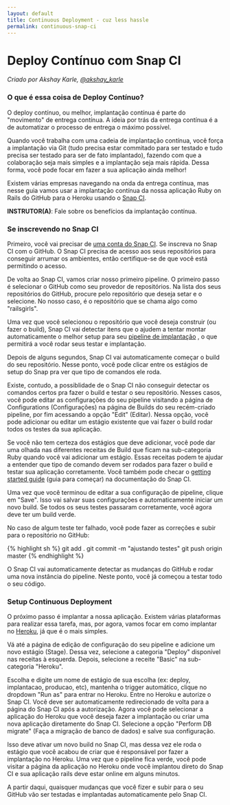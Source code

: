 ```yaml
---
layout: default
title: Continuous Deployment - cuz less hassle
permalink: continuous-snap-ci
---
```


# Deploy Contínuo com Snap CI

*Criado por Akshay Karle, [@akshay_karle](https://twitter.com/akshay_karle)*

### O que é essa coisa de Deploy Contínuo?

O deploy contínuo, ou melhor, implantação contínua é parte do "movimento" de
entrega contínua. A ideia por trás da entrega contínua é a de automatizar o
processo de entrega o máximo possível.

Quando você trabalha com uma cadeia de implantação contínua, você força a
implantação via Git (tudo precisa estar commitado para ser testado e tudo
precisa ser testado para ser de fato implantado), fazendo com que a colaboração
seja mais simples e a implantação seja mais rápida. Dessa forma, você pode focar
em fazer a sua aplicação ainda melhor!

Existem várias empresas navegando na onda da entrega contínua, mas nesse guia
vamos usar a implantação contínua da nossa aplicação Ruby on Rails do GitHub
para o Heroku usando o [Snap CI](https://snap-ci.com).

__INSTRUTOR(A)__: Fale sobre os benefícios da implantação contínua.

### Se inscrevendo no Snap CI

Primeiro, você vai precisar de [uma conta do Snap CI](https://snap-ci.com/).
Se inscreva no Snap CI com o GitHub. O Snap CI precisa de acesso aos seus
repositórios para conseguir arrumar os ambientes, então certifique-se de que
você está permitindo o acesso.

De volta ao Snap CI, vamos criar nosso primeiro pipeline. O primeiro passo é
selecionar o GitHub como seu provedor de repositórios. Na lista dos seus
repositórios do GitHub, procure pelo repositório que deseja setar e o selecione.
No nosso caso, é o repositório que se chama algo como "railsgirls".

Uma vez que você selecionou o repositório que você deseja construir (ou fazer o
build), Snap
CI vai detectar itens que o ajudem a tentar montar automaticamente o melhor
setup para seu
[pipeline de implantação](http://martinfowler.com/bliki/DeploymentPipeline.html)
, o que permitirá a você rodar seus testar e implantação.

Depois de alguns segundos, Snap CI vai automaticamente começar o build do
seu repositório. Nesse ponto, você pode clicar entre os estágios de setup do
Snap pra ver que tipo de comandos ele roda.

Existe, contudo, a possiblidade de o Snap CI não conseguir detectar os comandos
certos pra fazer o build e testar o seu repositório. Nesses casos, você pode editar
as configurações do seu pipeline visitando a página de Configurations
(Configurações) na página de Builds do seu recém-criado pipeline, por fim
acessando a opção "Edit" (Editar). Nessa opção, você pode adicionar ou editar
um estágio existente que vai fazer o build rodar todos os testes da sua
aplicação.

Se você não tem certeza dos estágios que deve adicionar, você pode dar uma
olhada nas diferentes receitas de Build que ficam na sub-categoria Ruby quando
você vai adicionar um estágio. Essas receitas podem te ajudar a entender que
tipo de comando devem ser rodados para fazer o build e testar sua aplicação
corretamente. Você também pode checar o
[getting started guide](https://docs.snap-ci.com/getting-started/) (guia para
começar) na documentação do Snap CI.

Uma vez que você terminou de editar a sua configuração de pipeline, clique em
"Save". Isso vai salvar suas configurações e automaticamente iniciar um novo
build. Se todos os seus testes passaram corretamente, você agora deve ter um
build verde.

No caso de algum teste ter falhado, você pode fazer as correções e subir para
o repositório no GitHub:

{% highlight sh %}
git add .
git commit -m "ajustando testes"
git push origin master
{% endhighlight %}

O Snap CI vai automaticamente detectar as mudanças do GitHub e rodar uma nova
instância do pipeline. Neste ponto, você já começou a testar todo o seu
código.

### Setup Continuous Deployment

O próximo passo é implantar a nossa aplicação. Existem várias plataformas para
realizar essa tarefa, mas, por agora, vamos focar em como implantar no
[Heroku](https://www.heroku.com/), já que é o mais simples.

Vá até a página de edição de configuração do seu pipeline e adicione um novo
estágio (Stage). Dessa vez, selecione a categoria "Deploy" disponível nas
receitas à esquerda. Depois, selecione a receite "Basic" na sub-categoria
"Heroku".

Escolha e digite um nome de estágio de sua escolha (ex: deploy, implantacao,
producao, etc), mantenha o trigger automático, clique no dropdown "Run as" para
entrar no Heroku. Entre no Heroku e autorize o Snap CI. Você deve ser
automaticamente redirecionado de volta para a página do Snap CI após a
autorização. Agora você pode selecionar a aplicação do Heroku que você deseja
fazer a implantação ou criar uma nova aplicação diretamente do Snap CI.
Selecione a opção "Perform DB migrate" (Faça a migração de banco de dados) e
salve sua configuração.

Isso deve ativar um novo build no Snap CI, mas dessa vez ele roda o estágio que
você acabou de criar que é responsável por fazer a implantação no Heroku. Uma
vez que o pipeline fica verde, você pode visitar a página da aplicação no
Heroku onde você implantou direto do Snap CI e sua aplicação rails deve estar
online em alguns minutos.

A partir daqui, quaisquer mudanças que você fizer e subir para o seu GitHub vão
ser testadas e implantadas automaticamente pelo Snap CI.

